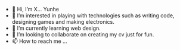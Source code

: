 - 👋 Hi, I’m X... Yunhe
- 👀 I’m interested in playing with technologies such as writing code, designing games and making electronics. 
- 🌱 I’m currently learning web design. 
- 💞️ I’m looking to collaborate on creating my cv just for fun. 
- 📫 How to reach me ...
